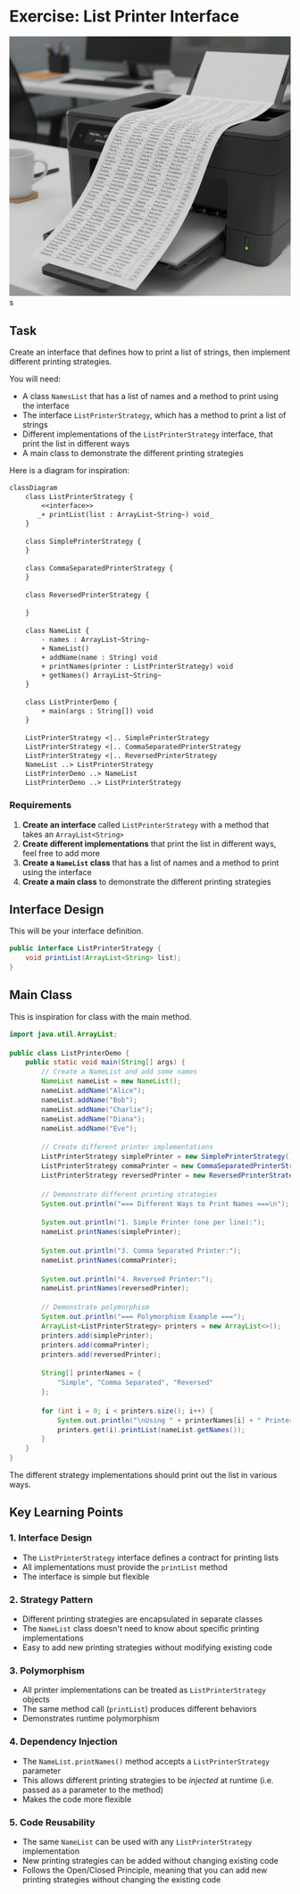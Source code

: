 # Exercise: List Printer Interface

![list printer](Resources/ListPrinter.png)s

## Task

Create an interface that defines how to print a list of strings, then implement different printing strategies.

You will need:
* A class `NamesList` that has a list of names and a method to print using the interface
* The interface `ListPrinterStrategy`, which has a method to print a list of strings
* Different implementations of the `ListPrinterStrategy` interface, that print the list in different ways
* A main class to demonstrate the different printing strategies

Here is a diagram for inspiration:


```mermaid
classDiagram
    class ListPrinterStrategy {
        <<interface>>
       _+ printList(list : ArrayList~String~) void_
    }
    
    class SimplePrinterStrategy {
    }
  
    class CommaSeparatedPrinterStrategy {
    }
    
    class ReversedPrinterStrategy {
        
    }
  
    class NameList {
        - names : ArrayList~String~
        + NameList()
        + addName(name : String) void
        + printNames(printer : ListPrinterStrategy) void
        + getNames() ArrayList~String~
    }
    
    class ListPrinterDemo {
        + main(args : String[]) void
    }
    
    ListPrinterStrategy <|.. SimplePrinterStrategy
    ListPrinterStrategy <|.. CommaSeparatedPrinterStrategy
    ListPrinterStrategy <|.. ReversedPrinterStrategy
    NameList ..> ListPrinterStrategy
    ListPrinterDemo ..> NameList
    ListPrinterDemo ..> ListPrinterStrategy
```

### Requirements

1. **Create an interface** called `ListPrinterStrategy` with a method that takes an `ArrayList<String>`
2. **Create different implementations** that print the list in different ways, feel free to add more
3. **Create a `NameList` class** that has a list of names and a method to print using the interface
4. **Create a main class** to demonstrate the different printing strategies

## Interface Design

This will be your interface definition.

```java
public interface ListPrinterStrategy {
    void printList(ArrayList<String> list);
}
```


## Main Class

This is inspiration for class with the main method.

```java
import java.util.ArrayList;

public class ListPrinterDemo {
    public static void main(String[] args) {
        // Create a NameList and add some names
        NameList nameList = new NameList();
        nameList.addName("Alice");
        nameList.addName("Bob");
        nameList.addName("Charlie");
        nameList.addName("Diana");
        nameList.addName("Eve");
        
        // Create different printer implementations
        ListPrinterStrategy simplePrinter = new SimplePrinterStrategy();
        ListPrinterStrategy commaPrinter = new CommaSeparatedPrinterStrategy();
        ListPrinterStrategy reversedPrinter = new ReversedPrinterStrategy();
        
        // Demonstrate different printing strategies
        System.out.println("=== Different Ways to Print Names ===\n");
        
        System.out.println("1. Simple Printer (one per line):");
        nameList.printNames(simplePrinter);
        
        System.out.println("3. Comma Separated Printer:");
        nameList.printNames(commaPrinter);
        
        System.out.println("4. Reversed Printer:");
        nameList.printNames(reversedPrinter);
        
        // Demonstrate polymorphism
        System.out.println("=== Polymorphism Example ===");
        ArrayList<ListPrinterStrategy> printers = new ArrayList<>();
        printers.add(simplePrinter);
        printers.add(commaPrinter);
        printers.add(reversedPrinter);
        
        String[] printerNames = {
            "Simple", "Comma Separated", "Reversed"
        };
        
        for (int i = 0; i < printers.size(); i++) {
            System.out.println("\nUsing " + printerNames[i] + " Printer:");
            printers.get(i).printList(nameList.getNames());
        }
    }
}
```

The different strategy implementations should print out the list in various ways.


## Key Learning Points

### 1. **Interface Design**
- The `ListPrinterStrategy` interface defines a contract for printing lists
- All implementations must provide the `printList` method
- The interface is simple but flexible

### 2. **Strategy Pattern**
- Different printing strategies are encapsulated in separate classes
- The `NameList` class doesn't need to know about specific printing implementations
- Easy to add new printing strategies without modifying existing code

### 3. **Polymorphism**
- All printer implementations can be treated as `ListPrinterStrategy` objects
- The same method call (`printList`) produces different behaviors
- Demonstrates runtime polymorphism

### 4. **Dependency Injection**
- The `NameList.printNames()` method accepts a `ListPrinterStrategy` parameter
- This allows different printing strategies to be _injected_ at runtime (i.e. passed as a parameter to the method)
- Makes the code more flexible

### 5. **Code Reusability**
- The same `NameList` can be used with any `ListPrinterStrategy` implementation
- New printing strategies can be added without changing existing code
- Follows the Open/Closed Principle, meaning that you can add new printing strategies without changing the existing code
